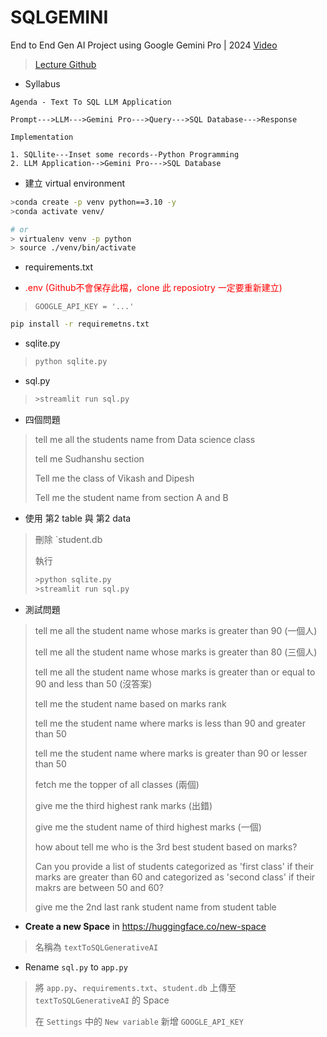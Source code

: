 # SQLGEMINI
End to End Gen AI Project using Google Gemini Pro | 2024 [Video](https://www.youtube.com/watch?v=7uR3JFYOa7s)
> [Lecture Github](https://github.com/krishnaik06/Google-Gemini-Crash-Course/tree/main/sqlllm)

* Syllabus
```
Agenda - Text To SQL LLM Application

Prompt--->LLM--->Gemini Pro--->Query--->SQL Database--->Response

Implementation

1. SQLlite---Inset some records--Python Programming
2. LLM Application-->Gemini Pro--->SQL Database
```

* 建立 virtual environment
```bash
>conda create -p venv python==3.10 -y 
>conda activate venv/

# or
> virtualenv venv -p python
> source ./venv/bin/activate
```

* requirements.txt

* <font color="red">.env (Github不會保存此檔，clone 此 reposiotry 一定要重新建立)</font>
> ``` 
> GOOGLE_API_KEY = '...'
> ```

```bash
pip install -r requiremetns.txt
```

* sqlite.py

> ```python
> python sqlite.py
> ```

* sql.py
> ```bash
> >streamlit run sql.py
> ```

* 四個問題
> tell me all the students name from Data science class
> 
> tell me Sudhanshu section
> 
> Tell me the class of Vikash and Dipesh
> 
> Tell me the student name from section A and B

* 使用 第2 table 與 第2 data
> 刪除 `student.db
>
> 執行
> ```python
> >python sqlite.py
> >streamlit run sql.py
> ```  

* 測試問題
>tell me all the student name whose marks is greater than 90 (一個人)
>
>tell me all the student name whose marks is greater than 80 (三個人)
>
>tell me all the student name whose marks is greater than or equal to 90 and less than 50 (沒答案)
>
>tell me the student name based on marks rank
>
>tell me the student name where marks is less than 90 and greater than 50
>
>tell me the student name where marks is greater than 90 or lesser than 50
>
>fetch me the topper of all classes (兩個)
>
>give me the third highest rank marks (出錯)
>
>give me the student name of third highest marks (一個)
>
>how about tell me who is the 3rd best student based on marks?
>
>Can you provide a list of students categorized as 'first class' if their marks are greater than 60 and categorized as 'second class' if their makrs are between 50 and 60?
>
>give me the 2nd last rank student name from student table

* **Create a new Space** in https://huggingface.co/new-space
> 名稱為 `textToSQLGenerativeAI`

* Rename `sql.py` to `app.py`
> 將 `app.py`、`requirements.txt`、`student.db` 上傳至 `textToSQLGenerativeAI` 的 Space 
>
> 在 `Settings` 中的 `New variable` 新增 `GOOGLE_API_KEY` 
